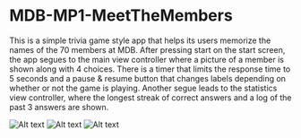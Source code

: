 # MDB-MP1-MeetTheMembers
This is a simple trivia game style app that helps its users memorize the names of the 70 members at MDB. After pressing start on the start screen, the app segues to the main view controller where a picture of a member is shown along with 4 choices. There is a timer that limits the response time to 5 seconds and a pause & resume button that changes labels depending on whether or not the game is playing. Another segue leads to the statistics view controller, where the longest streak of correct answers and a log of the past 3 answers are shown.

![Alt text](mainVC?raw=true "Main Screen")
![Alt text](startVC?raw=true "Main Screen")
![Alt text](statasVC?raw=true "Main Screen")
